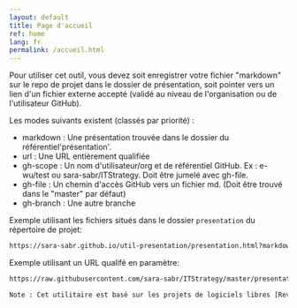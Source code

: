 ```yaml
---
layout: default
title: Page d'accueil
ref: home
lang: fr
permalink: /accueil.html
---
```

Pour utiliser cet outil, vous devez soit enregistrer votre fichier "markdown" sur le repo de projet dans le dossier de présentation, soit pointer vers un lien d'un fichier externe accepté (validé au niveau de l'organisation ou de l'utilisateur GitHub).

Les modes suivants existent (classés par priorité) :
- markdown : Une présentation trouvée dans le dossier du référentiel'présentation'.
- url : Une URL entièrement qualifiée
- gh-scope : Un nom d'utilisateur/org et de référentiel GitHub. Ex : e-wu/test ou sara-sabr/ITStrategy.
             Doit être jumelé avec gh-file.
- gh-file : Un chemin d'accès GitHub vers un fichier md. (Doit être trouvé dans le "master" par défaut)
- gh-branch : Une autre branche

Exemple utilisant les fichiers situés dans le dossier `presentation` du répertoire de projet:

```html
https://sara-sabr.github.io/util-presentation/presentation.html?markdown=/en/example.md
```

Exemple utilisant un URL qualifé en paramètre:

```html
https://raw.githubusercontent.com/sara-sabr/ITStrategy/master/presentations/en/2019-11-12-OSS-Using.md

Note : Cet utilitaire est basé sur les projets de logiciels libres [Reveal.js](https://revealjs.com/#/https://revealjs.com/#/) et [Jekyll](https://jekyllrb.com/).
